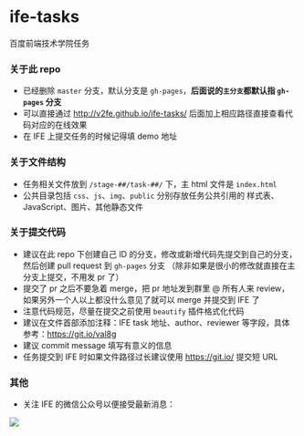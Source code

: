 # ife-tasks
百度前端技术学院任务

###

### 关于此 repo

- 已经删除 `master` 分支，默认分支是 `gh-pages`，**后面说的`主分支`都默认指 `gh-pages` 分支**
- 可以直接通过 http://v2fe.github.io/ife-tasks/ 后面加上相应路径直接查看代码对应的在线效果
- 在 IFE 上提交任务的时候记得填 demo 地址

### 关于文件结构

- 任务相关文件放到 `/stage-##/task-##/` 下，主 html 文件是 `index.html`
- 公共目录包括 `css`、`js`、`img`、`public` 分别存放任务公共引用的 样式表、JavaScript、图片、其他静态文件

### 关于提交代码

- 建议在此 repo 下创建自己 ID 的分支，修改或新增代码先提交到自己的分支，然后创建 pull request 到 `gh-pages` 分支
（除非如果是很小的修改就直接在主分支上提交，不用发 pr 了）
- 提交了 pr 之后不要急着 merge，把 pr 地址发到群里 @ 所有人来 review，如果另外一个人以上都没什么意见了就可以 merge 并提交到 IFE 了
- 注意代码规范，尽量在提交之前使用 `beautify` 插件格式化代码
- 建议在文件首部添加注释：IFE task 地址、author、reviewer 等字段，具体参考：https://git.io/val8g
- 建议 commit message 填写有意义的信息
- 任务提交到 IFE 时如果文件路径过长建议使用 https://git.io/ 提交短 URL

### 其他
- 关注 IFE 的微信公众号以便接受最新消息：

![](https://raw.githubusercontent.com/v2fe/ife-tasks/gh-pages/img/qrcode.bmp)
